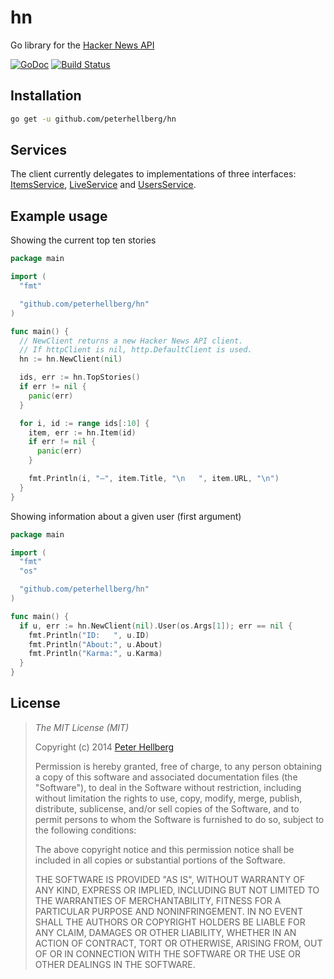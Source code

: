 # hn

Go library for the [Hacker News API](https://github.com/HackerNews/API)

[![GoDoc](https://godoc.org/github.com/peterhellberg/hn?status.svg)](https://godoc.org/github.com/peterhellberg/hn)
[![Build Status](https://travis-ci.org/peterhellberg/hn.svg?branch=master)](https://travis-ci.org/peterhellberg/hn)

## Installation

```bash
go get -u github.com/peterhellberg/hn
```

## Services

The client currently delegates to implementations of three interfaces:
[ItemsService](https://godoc.org/github.com/peterhellberg/hn#ItemsService),
[LiveService](https://godoc.org/github.com/peterhellberg/hn#LiveService) and
[UsersService](https://godoc.org/github.com/peterhellberg/hn#UsersService).

## Example usage

Showing the current top ten stories

```go
package main

import (
  "fmt"

  "github.com/peterhellberg/hn"
)

func main() {
  // NewClient returns a new Hacker News API client.
  // If httpClient is nil, http.DefaultClient is used.
  hn := hn.NewClient(nil)

  ids, err := hn.TopStories()
  if err != nil {
    panic(err)
  }

  for i, id := range ids[:10] {
    item, err := hn.Item(id)
    if err != nil {
      panic(err)
    }

    fmt.Println(i, "–", item.Title, "\n   ", item.URL, "\n")
  }
}
```

Showing information about a given user (first argument)

```go
package main

import (
  "fmt"
  "os"

  "github.com/peterhellberg/hn"
)

func main() {
  if u, err := hn.NewClient(nil).User(os.Args[1]); err == nil {
    fmt.Println("ID:   ", u.ID)
    fmt.Println("About:", u.About)
    fmt.Println("Karma:", u.Karma)
  }
}
```

## License

> *The MIT License (MIT)*
>
> Copyright (c) 2014 [Peter Hellberg](http://c7.se/)
>
> Permission is hereby granted, free of charge, to any person obtaining a copy
> of this software and associated documentation files (the "Software"), to deal
> in the Software without restriction, including without limitation the rights
> to use, copy, modify, merge, publish, distribute, sublicense, and/or sell
> copies of the Software, and to permit persons to whom the Software is
> furnished to do so, subject to the following conditions:
>
> The above copyright notice and this permission notice shall be included in all
> copies or substantial portions of the Software.
>
> THE SOFTWARE IS PROVIDED "AS IS", WITHOUT WARRANTY OF ANY KIND, EXPRESS OR
> IMPLIED, INCLUDING BUT NOT LIMITED TO THE WARRANTIES OF MERCHANTABILITY,
> FITNESS FOR A PARTICULAR PURPOSE AND NONINFRINGEMENT. IN NO EVENT SHALL THE
> AUTHORS OR COPYRIGHT HOLDERS BE LIABLE FOR ANY CLAIM, DAMAGES OR OTHER
> LIABILITY, WHETHER IN AN ACTION OF CONTRACT, TORT OR OTHERWISE, ARISING FROM,
> OUT OF OR IN CONNECTION WITH THE SOFTWARE OR THE USE OR OTHER DEALINGS IN THE
> SOFTWARE.
